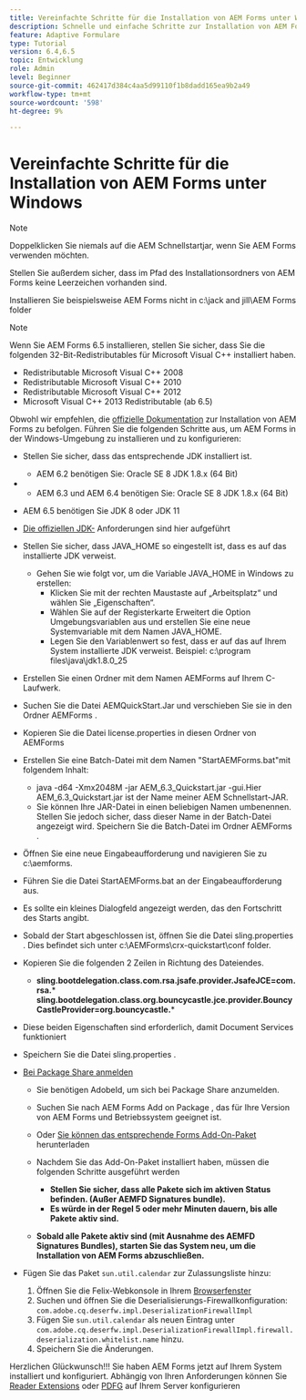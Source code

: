 ```yaml
---
title: Vereinfachte Schritte für die Installation von AEM Forms unter Windows
description: Schnelle und einfache Schritte zur Installation von AEM Forms unter Windows
feature: Adaptive Formulare
type: Tutorial
version: 6.4,6.5
topic: Entwicklung
role: Admin
level: Beginner
source-git-commit: 462417d384c4aa5d99110f1b8dadd165ea9b2a49
workflow-type: tm+mt
source-wordcount: '598'
ht-degree: 9%

---
```



# Vereinfachte Schritte für die Installation von AEM Forms unter Windows

>[!NOTE]
>
>Doppelklicken Sie niemals auf die AEM Schnellstartjar, wenn Sie AEM Forms verwenden möchten.
>
>Stellen Sie außerdem sicher, dass im Pfad des Installationsordners von AEM Forms keine Leerzeichen vorhanden sind.
>
>Installieren Sie beispielsweise AEM Forms nicht in c:\jack and jill\AEM Forms folder

>[!NOTE]
>
>Wenn Sie AEM Forms 6.5 installieren, stellen Sie sicher, dass Sie die folgenden 32-Bit-Redistributables für Microsoft Visual C++ installiert haben.
>
>* Redistributable Microsoft Visual C++ 2008
>* Redistributable Microsoft Visual C++ 2010
>* Redistributable Microsoft Visual C++ 2012
>* Microsoft Visual C++ 2013 Redistributable (ab 6.5)


Obwohl wir empfehlen, die [offizielle Dokumentation](https://helpx.adobe.com/de/experience-manager/6-3/forms/using/installing-configuring-aem-forms-osgi.html) zur Installation von AEM Forms zu befolgen. Führen Sie die folgenden Schritte aus, um AEM Forms in der Windows-Umgebung zu installieren und zu konfigurieren:

* Stellen Sie sicher, dass das entsprechende JDK installiert ist.
   * AEM 6.2 benötigen Sie: Oracle SE 8 JDK 1.8.x (64 Bit)
* 
   * AEM 6.3 und AEM 6.4 benötigen Sie: Oracle SE 8 JDK 1.8.x (64 Bit)
* AEM 6.5 benötigen Sie JDK 8 oder JDK 11
* [Die offiziellen JDK-](https://helpx.adobe.com/de/experience-manager/6-3/sites/deploying/using/technical-requirements.html) Anforderungen sind hier aufgeführt
* Stellen Sie sicher, dass JAVA_HOME so eingestellt ist, dass es auf das installierte JDK verweist.
   * Gehen Sie wie folgt vor, um die Variable JAVA_HOME in Windows zu erstellen:
      * Klicken Sie mit der rechten Maustaste auf „Arbeitsplatz“ und wählen Sie „Eigenschaften“.
      * Wählen Sie auf der Registerkarte Erweitert die Option Umgebungsvariablen aus und erstellen Sie eine neue Systemvariable mit dem Namen JAVA_HOME.
      * Legen Sie den Variablenwert so fest, dass er auf das auf Ihrem System installierte JDK verweist. Beispiel: c:\program files\java\jdk1.8.0_25

* Erstellen Sie einen Ordner mit dem Namen AEMForms auf Ihrem C-Laufwerk.
* Suchen Sie die Datei AEMQuickStart.Jar und verschieben Sie sie in den Ordner AEMForms .
* Kopieren Sie die Datei license.properties in diesen Ordner von AEMForms
* Erstellen Sie eine Batch-Datei mit dem Namen &quot;StartAEMForms.bat&quot;mit folgendem Inhalt:
   * java -d64 -Xmx2048M -jar AEM_6.3_Quickstart.jar -gui.Hier AEM_6.3_Quickstart.jar ist der Name meiner AEM Schnellstart-JAR.
   * Sie können Ihre JAR-Datei in einen beliebigen Namen umbenennen. Stellen Sie jedoch sicher, dass dieser Name in der Batch-Datei angezeigt wird. Speichern Sie die Batch-Datei im Ordner AEMForms .

* Öffnen Sie eine neue Eingabeaufforderung und navigieren Sie zu c:\aemforms.

* Führen Sie die Datei StartAEMForms.bat an der Eingabeaufforderung aus.

* Es sollte ein kleines Dialogfeld angezeigt werden, das den Fortschritt des Starts angibt.

* Sobald der Start abgeschlossen ist, öffnen Sie die Datei sling.properties . Dies befindet sich unter c:\AEMForms\crx-quickstart\conf folder.

* Kopieren Sie die folgenden 2 Zeilen in Richtung des Dateiendes.
   * **sling.bootdelegation.class.com.rsa.jsafe.provider.JsafeJCE=com.rsa.*** **sling.bootdelegation.class.org.bouncycastle.jce.provider.BouncyCastleProvider=org.bouncycastle.***
* Diese beiden Eigenschaften sind erforderlich, damit Document Services funktioniert
* Speichern Sie die Datei sling.properties .

* [Bei Package Share anmelden](http://localhost:4502/crx/packageshare/login.html)

   * Sie benötigen AdobeId, um sich bei Package Share anzumelden.
   * Suchen Sie nach AEM Forms Add on Package , das für Ihre Version von AEM Forms und Betriebssystem geeignet ist.
   * Oder [Sie können das entsprechende Forms Add-On-Paket](https://helpx.adobe.com/de/aem-forms/kb/aem-forms-releases.html) herunterladen
   * Nachdem Sie das Add-On-Paket installiert haben, müssen die folgenden Schritte ausgeführt werden

      * **Stellen Sie sicher, dass alle Pakete sich im aktiven Status befinden. (Außer AEMFD Signatures bundle).**
      * **Es würde in der Regel 5 oder mehr Minuten dauern, bis alle Pakete aktiv sind.**
   * **Sobald alle Pakete aktiv sind (mit Ausnahme des AEMFD Signatures Bundles), starten Sie das System neu, um die Installation von AEM Forms abzuschließen.**


* Fügen Sie das Paket `sun.util.calendar` zur Zulassungsliste hinzu:

   1. Öffnen Sie die Felix-Webkonsole in Ihrem [Browserfenster](http://localhost:4502/system/console/configMgr)
   2. Suchen und öffnen Sie die Deserialisierungs-Firewallkonfiguration: `com.adobe.cq.deserfw.impl.DeserializationFirewallImpl`
   3. Fügen Sie `sun.util.calendar` als neuen Eintrag unter `com.adobe.cq.deserfw.impl.DeserializationFirewallImpl.firewall.deserialization.whitelist.name` hinzu.
   4. Speichern Sie die Änderungen.

Herzlichen Glückwunsch!!! Sie haben AEM Forms jetzt auf Ihrem System installiert und konfiguriert.
Abhängig von Ihren Anforderungen können Sie [Reader Extensions](https://helpx.adobe.com/experience-manager/6-3/forms/using/configuring-document-services.html) oder [ PDFG](https://helpx.adobe.com/experience-manager/6-3/forms/using/install-configure-pdf-generator.html) auf Ihrem Server konfigurieren
